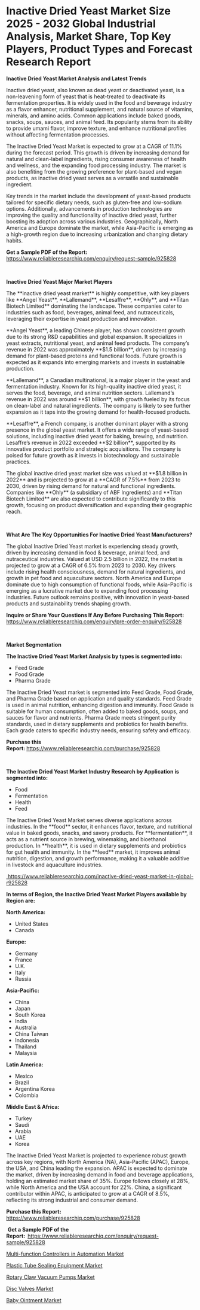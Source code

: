 <p><h1>Inactive Dried Yeast Market Size 2025 - 2032 Global Industrial Analysis, Market Share, Top Key Players, Product Types and Forecast Research Report</h1></p><p><strong>Inactive Dried Yeast Market Analysis and Latest Trends</strong></p>
<p><p>Inactive dried yeast, also known as dead yeast or deactivated yeast, is a non-leavening form of yeast that is heat-treated to deactivate its fermentation properties. It is widely used in the food and beverage industry as a flavor enhancer, nutritional supplement, and natural source of vitamins, minerals, and amino acids. Common applications include baked goods, snacks, soups, sauces, and animal feed. Its popularity stems from its ability to provide umami flavor, improve texture, and enhance nutritional profiles without affecting fermentation processes.</p><p>The Inactive Dried Yeast Market is expected to grow at a CAGR of 11.1% during the forecast period. This growth is driven by increasing demand for natural and clean-label ingredients, rising consumer awareness of health and wellness, and the expanding food processing industry. The market is also benefiting from the growing preference for plant-based and vegan products, as inactive dried yeast serves as a versatile and sustainable ingredient.</p><p>Key trends in the market include the development of yeast-based products tailored for specific dietary needs, such as gluten-free and low-sodium options. Additionally, advancements in production technologies are improving the quality and functionality of inactive dried yeast, further boosting its adoption across various industries. Geographically, North America and Europe dominate the market, while Asia-Pacific is emerging as a high-growth region due to increasing urbanization and changing dietary habits.</p></p>
<p><strong>Get a Sample PDF of the Report:&nbsp;</strong> <a href="https://www.reliableresearchiq.com/enquiry/request-sample/925828?utm_campaign=2222&utm_medium=2&utm_source=Github&utm_content=ia&utm_term=26012025&utm_id=inactive-dried-yeast">https://www.reliableresearchiq.com/enquiry/request-sample/925828</a></p>
<p>&nbsp;</p>
<p><strong>Inactive Dried Yeast Major Market Players</strong></p>
<p><p>The **inactive dried yeast market** is highly competitive, with key players like **Angel Yeast**, **Lallemand**, **Lesaffre**, **Ohly**, and **Titan Biotech Limited** dominating the landscape. These companies cater to industries such as food, beverages, animal feed, and nutraceuticals, leveraging their expertise in yeast production and innovation.</p><p>**Angel Yeast**, a leading Chinese player, has shown consistent growth due to its strong R&D capabilities and global expansion. It specializes in yeast extracts, nutritional yeast, and animal feed products. The company’s revenue in 2022 was approximately **$1.5 billion**, driven by increasing demand for plant-based proteins and functional foods. Future growth is expected as it expands into emerging markets and invests in sustainable production.</p><p>**Lallemand**, a Canadian multinational, is a major player in the yeast and fermentation industry. Known for its high-quality inactive dried yeast, it serves the food, beverage, and animal nutrition sectors. Lallemand’s revenue in 2022 was around **$1 billion**, with growth fueled by its focus on clean-label and natural ingredients. The company is likely to see further expansion as it taps into the growing demand for health-focused products.</p><p>**Lesaffre**, a French company, is another dominant player with a strong presence in the global yeast market. It offers a wide range of yeast-based solutions, including inactive dried yeast for baking, brewing, and nutrition. Lesaffre’s revenue in 2022 exceeded **$2 billion**, supported by its innovative product portfolio and strategic acquisitions. The company is poised for future growth as it invests in biotechnology and sustainable practices.</p><p>The global inactive dried yeast market size was valued at **$1.8 billion in 2022** and is projected to grow at a **CAGR of 7.5%** from 2023 to 2030, driven by rising demand for natural and functional ingredients. Companies like **Ohly** (a subsidiary of ABF Ingredients) and **Titan Biotech Limited** are also expected to contribute significantly to this growth, focusing on product diversification and expanding their geographic reach.</p></p>
<p>&nbsp;</p>
<p><strong>What Are The Key Opportunities For Inactive Dried Yeast Manufacturers?</strong></p>
<p><p>The global Inactive Dried Yeast market is experiencing steady growth, driven by increasing demand in food & beverage, animal feed, and nutraceutical industries. Valued at USD 2.5 billion in 2022, the market is projected to grow at a CAGR of 6.5% from 2023 to 2030. Key drivers include rising health consciousness, demand for natural ingredients, and growth in pet food and aquaculture sectors. North America and Europe dominate due to high consumption of functional foods, while Asia-Pacific is emerging as a lucrative market due to expanding food processing industries. Future outlook remains positive, with innovation in yeast-based products and sustainability trends shaping growth.</p></p>
<p><strong>Inquire or Share Your Questions If Any Before Purchasing This Report:</strong> <a href="https://www.reliableresearchiq.com/enquiry/pre-order-enquiry/925828?utm_campaign=2222&utm_medium=2&utm_source=Github&utm_content=ia&utm_term=26012025&utm_id=inactive-dried-yeast">https://www.reliableresearchiq.com/enquiry/pre-order-enquiry/925828</a></p>
<p>&nbsp;</p>
<p><strong>Market Segmentation</strong></p>
<p><strong>The Inactive Dried Yeast Market Analysis by types is segmented into:</strong></p>
<p><ul><li>Feed Grade</li><li>Food Grade</li><li>Pharma Grade</li></ul></p>
<p><p>The Inactive Dried Yeast market is segmented into Feed Grade, Food Grade, and Pharma Grade based on application and quality standards. Feed Grade is used in animal nutrition, enhancing digestion and immunity. Food Grade is suitable for human consumption, often added to baked goods, soups, and sauces for flavor and nutrients. Pharma Grade meets stringent purity standards, used in dietary supplements and probiotics for health benefits. Each grade caters to specific industry needs, ensuring safety and efficacy.</p></p>
<p><strong>Purchase this Report:&nbsp;</strong><a href="https://www.reliableresearchiq.com/purchase/925828?utm_campaign=2222&utm_medium=2&utm_source=Github&utm_content=ia&utm_term=26012025&utm_id=inactive-dried-yeast">https://www.reliableresearchiq.com/purchase/925828</a></p>
<p>&nbsp;</p>
<p><strong>The Inactive Dried Yeast Market Industry Research by Application is segmented into:</strong></p>
<p><ul><li>Food</li><li>Fermentation</li><li>Health</li><li>Feed</li></ul></p>
<p><p>The Inactive Dried Yeast Market serves diverse applications across industries. In the **food** sector, it enhances flavor, texture, and nutritional value in baked goods, snacks, and savory products. For **fermentation**, it acts as a nutrient source in brewing, winemaking, and bioethanol production. In **health**, it is used in dietary supplements and probiotics for gut health and immunity. In the **feed** market, it improves animal nutrition, digestion, and growth performance, making it a valuable additive in livestock and aquaculture industries.</p></p>
<p><a href="https://www.reliableresearchiq.com/inactive-dried-yeast-market-in-global-r925828?utm_campaign=2222&utm_medium=2&utm_source=Github&utm_content=ia&utm_term=26012025&utm_id=inactive-dried-yeast">&nbsp;https://www.reliableresearchiq.com/inactive-dried-yeast-market-in-global-r925828</a></p>
<p><strong>In terms of Region, the Inactive Dried Yeast Market Players available by Region are:</strong></p>
<p>
    <p> <strong> North America: </strong>
        <ul>
            <li>United States</li>
            <li>Canada</li>
        </ul>
        </p> 
    <p> <strong> Europe: </strong>
        <ul>
            <li>Germany</li>
            <li>France</li>
            <li>U.K.</li>
            <li>Italy</li>
            <li>Russia</li>
        </ul>
        </p> 
    <p> <strong> Asia-Pacific: </strong>
        <ul>
            <li>China</li>
            <li>Japan</li>
            <li>South Korea</li>
            <li>India</li>
            <li>Australia</li>
            <li>China Taiwan</li>
            <li>Indonesia</li>
            <li>Thailand</li>
            <li>Malaysia</li>
        </ul>
        </p> 
    <p> <strong> Latin America: </strong>
        <ul>
            <li>Mexico</li>
            <li>Brazil</li>
            <li>Argentina Korea</li>
            <li>Colombia</li>
        </ul>
        </p> 
    <p> <strong> Middle East & Africa: </strong>
        <ul>
            <li>Turkey</li>
            <li>Saudi</li>
            <li>Arabia</li>
            <li>UAE</li>
            <li>Korea</li>
        </ul>
    </p>
    </p>
<p><p>The Inactive Dried Yeast Market is projected to experience robust growth across key regions, with North America (NA), Asia-Pacific (APAC), Europe, the USA, and China leading the expansion. APAC is expected to dominate the market, driven by increasing demand in food and beverage applications, holding an estimated market share of 35%. Europe follows closely at 28%, while North America and the USA account for 22%. China, a significant contributor within APAC, is anticipated to grow at a CAGR of 8.5%, reflecting its strong industrial and consumer demand.</p></p>
<p><strong>Purchase this Report: </strong><a href="https://www.reliableresearchiq.com/purchase/925828?utm_campaign=2222&utm_medium=2&utm_source=Github&utm_content=ia&utm_term=26012025&utm_id=inactive-dried-yeast">https://www.reliableresearchiq.com/purchase/925828</a></p>
<p>&nbsp;<strong>Get a Sample PDF of the Report:&nbsp;&nbsp;</strong><a href="https://www.reliableresearchiq.com/enquiry/request-sample/925828?utm_campaign=2222&utm_medium=2&utm_source=Github&utm_content=ia&utm_term=26012025&utm_id=inactive-dried-yeast">https://www.reliableresearchiq.com/enquiry/request-sample/925828</a></p>
<p><strong></strong></p>
<p><p><a href="https://www.linkedin.com/pulse/projected-growth-multi-function-controllers-automation-market-qt5bf?utm_campaign=2222&utm_medium=2&utm_source=Github&utm_content=ia&utm_term=26012025&utm_id=inactive-dried-yeast">Multi-function Controllers in Automation Market</a></p><p><a href="https://www.linkedin.com/pulse/plastic-tube-sealing-equipment-industry-summary-demand-tzajc?utm_campaign=2222&utm_medium=2&utm_source=Github&utm_content=ia&utm_term=26012025&utm_id=inactive-dried-yeast">Plastic Tube Sealing Equipment Market</a></p><p><a href="https://www.linkedin.com/pulse/rotary-claw-vacuum-pumps-market-size-industry-outlook-detailed-2e4uf?utm_campaign=2222&utm_medium=2&utm_source=Github&utm_content=ia&utm_term=26012025&utm_id=inactive-dried-yeast">Rotary Claw Vacuum Pumps Market</a></p><p><a href="https://www.linkedin.com/pulse/comprehensive-review-disc-valves-market-includingmarket-trends-7smfc?utm_campaign=2222&utm_medium=2&utm_source=Github&utm_content=ia&utm_term=26012025&utm_id=inactive-dried-yeast">Disc Valves Market</a></p><p><a href="https://www.linkedin.com/pulse/how-baby-ointment-market-expanding-forecasted-118-cagr-influencers-ifynf?utm_campaign=2222&utm_medium=2&utm_source=Github&utm_content=ia&utm_term=26012025&utm_id=inactive-dried-yeast">Baby Ointment Market</a></p></p>